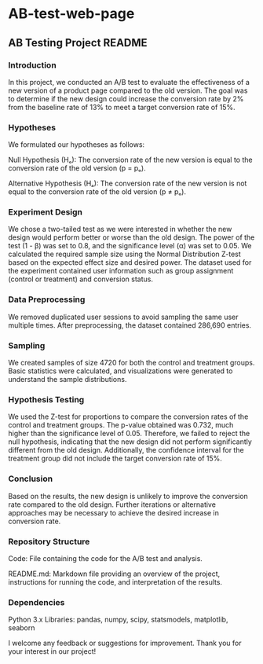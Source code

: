 # AB-test-web-page
## AB Testing Project README

### Introduction

In this project, we conducted an A/B test to evaluate the effectiveness of a new version of a product page compared to the old version. The goal was to determine if the new design could increase the conversion rate by 2% from the baseline rate of 13% to meet a target conversion rate of 15%.

### Hypotheses

We formulated our hypotheses as follows:

Null Hypothesis (Hₒ): The conversion rate of the new version is equal to the conversion rate of the old version (p = pₒ).

Alternative Hypothesis (Hₐ): The conversion rate of the new version is not equal to the conversion rate of the old version (p ≠ pₒ).

### Experiment Design

We chose a two-tailed test as we were interested in whether the new design would perform better or worse than the old design.
The power of the test (1 - β) was set to 0.8, and the significance level (α) was set to 0.05.
We calculated the required sample size using the Normal Distribution Z-test based on the expected effect size and desired power.
The dataset used for the experiment contained user information such as group assignment (control or treatment) and conversion status.

### Data Preprocessing

We removed duplicated user sessions to avoid sampling the same user multiple times.
After preprocessing, the dataset contained 286,690 entries.

### Sampling

We created samples of size 4720 for both the control and treatment groups.
Basic statistics were calculated, and visualizations were generated to understand the sample distributions.

### Hypothesis Testing

We used the Z-test for proportions to compare the conversion rates of the control and treatment groups.
The p-value obtained was 0.732, much higher than the significance level of 0.05.
Therefore, we failed to reject the null hypothesis, indicating that the new design did not perform significantly different from the old design.
Additionally, the confidence interval for the treatment group did not include the target conversion rate of 15%.

### Conclusion

Based on the results, the new design is unlikely to improve the conversion rate compared to the old design.
Further iterations or alternative approaches may be necessary to achieve the desired increase in conversion rate.

### Repository Structure

Code: File containing the code for the A/B test and analysis.

README.md: Markdown file providing an overview of the project, instructions for running the code, and interpretation of the results.

### Dependencies

Python 3.x
Libraries: pandas, numpy, scipy, statsmodels, matplotlib, seaborn

I welcome any feedback or suggestions for improvement. Thank you for your interest in our project!
